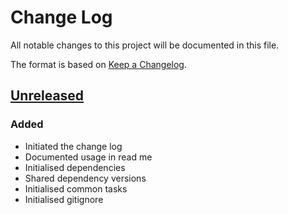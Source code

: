 # Change Log
All notable changes to this project will be documented in this file.

The format is based on [Keep a Changelog](http://keepachangelog.com/).

## [Unreleased]

### Added
- Initiated the change log
- Documented usage in read me
- Initialised dependencies
- Shared dependency versions
- Initialised common tasks
- Initialised gitignore

[Unreleased]: https://github.com/plumula/soles/compare/init...HEAD
